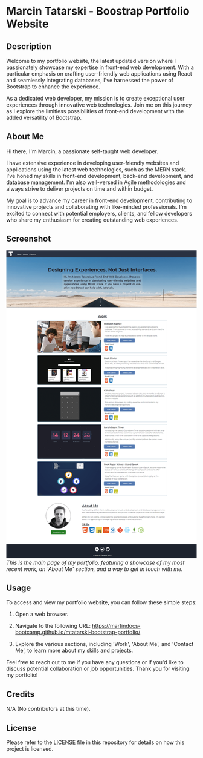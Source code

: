 # Marcin Tatarski - Boostrap Portfolio Website

## Description

Welcome to my portfolio website, the latest updated version where I passionately showcase my expertise in front-end web development. With a particular emphasis on crafting user-friendly web applications using React and seamlessly integrating databases, I've harnessed the power of Bootstrap to enhance the experience.

As a dedicated web developer, my mission is to create exceptional user experiences through innovative web technologies. Join me on this journey as I explore the limitless possibilities of front-end development with the added versatility of Bootstrap.

## About Me

Hi there, I'm Marcin, a passionate self-taught web developer.

I have extensive experience in developing user-friendly websites and applications using the latest web technologies, such as the MERN stack. I've honed my skills in front-end development, back-end development, and database management. I'm also well-versed in Agile methodologies and always strive to deliver projects on time and within budget.

My goal is to advance my career in front-end development, contributing to innovative projects and collaborating with like-minded professionals. I'm excited to connect with potential employers, clients, and fellow developers who share my enthusiasm for creating outstanding web experiences.

## Screenshot

![Main Page](./assets/images/portfolio-desktop.png)
*This is the main page of my portfolio, featuring a showcase of my most recent work, an 'About Me' section, and a way to get in touch with me.*

## Usage

To access and view my portfolio website, you can follow these simple steps:

1. Open a web browser.

2. Navigate to the following URL: https://martindocs-bootcamp.github.io/mtatarski-bootstrap-portfolio/

3. Explore the various sections, including 'Work', 'About Me', and 'Contact Me', to learn more about my skills and projects.

Feel free to reach out to me if you have any questions or if you'd like to discuss potential collaboration or job opportunities. Thank you for visiting my portfolio!

## Credits

N/A (No contributors at this time).

## License

Please refer to the [LICENSE](./LICENSE.md) file in this repository for details on how this project is licensed.
